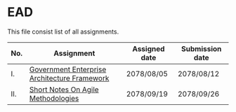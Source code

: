 # EAD

This file consist list of all assignments.

| No. | Assignment | Assigned date | Submission date |
| ------ | ------ | ------ | ------ |
| I. |  [Government Enterprise Architecture Framework] | 2078/08/05 | 2078/08/12 |
| II. |[Short Notes On Agile Methodologies] | 2078/09/19 | 2078/09/26 |

[Government Enterprise Architecture Framework]: https://github.com/sumitxsth3/EAD/blob/master/Assignment/Assignment%201/Government%20Architecture.md 
[Short Notes On Agile Methodologies]: https://github.com/sumitxsth3/EAD/blob/master/Assignment/Assignment%202/Agile%20Methodologies.md